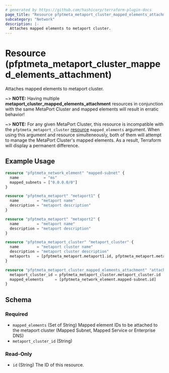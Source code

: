 ```yaml
---
# generated by https://github.com/hashicorp/terraform-plugin-docs
page_title: "Resource pfptmeta_metaport_cluster_mapped_elements_attachment - terraform-provider-pfptmeta"
subcategory: "Network"
description: |-
  Attaches mapped elements to metaport cluster.
---
```


# Resource (pfptmeta_metaport_cluster_mapped_elements_attachment)

Attaches mapped elements to metaport cluster.

~> **NOTE:** Having multiple **metaport_cluster_mapped_elements_attachment** resources in conjunction with the same MetaPort Cluster and mapped elements will result in erratic behavior!

~> **NOTE:** For any given MetaPort Cluster, this resource is incompatible with the `pfptmeta_metaport_cluster`
[resource](https://registry.terraform.io/providers/nsofnetworks/pfptmeta/latest/docs/resources/metaport_cluster) `mapped_elements` argument.
When using this argument and resource simulteneously, both of them will attempt to manage the MetaPort Cluster's mapped elements. As a result, Terraform will display a permanent difference.

## Example Usage

```terraform
resource "pfptmeta_network_element" "mapped-subnet" {
  name           = "ms"
  mapped_subnets = ["0.0.0.0/0"]
}

resource "pfptmeta_metaport" "metaport1" {
  name        = "metaport name"
  description = "metaport description"
}

resource "pfptmeta_metaport" "metaport2" {
  name        = "metaport name"
  description = "metaport description"
}

resource "pfptmeta_metaport_cluster" "metaport_cluster" {
  name        = "metaport cluster name"
  description = "metaport cluster description"
  metaports   = [pfptmeta_metaport.metaport1.id, pfptmeta_metaport.metaport2.id]
}

resource "pfptmeta_metaport_cluster_mapped_elements_attachment" "attachment" {
  metaport_cluster_id = pfptmeta_metaport_cluster.metaport_cluster.id
  mapped_elements     = [pfptmeta_network_element.mapped-subnet.id]
}
```

<!-- schema generated by tfplugindocs -->
## Schema

### Required

- `mapped_elements` (Set of String) Mapped element IDs to be attached to the metaport cluster (Mapped Subnet, Mapped Service or Enterprise DNS)
- `metaport_cluster_id` (String)

### Read-Only

- `id` (String) The ID of this resource.
